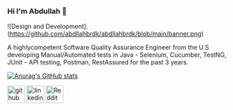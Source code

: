 ### Hi I'm Abdullah 👋

![Design and Development].(https://github.com/abdllahbrdk/abdllahbrdk/blob/main/banner.png)

A highlycompetent Software Quality Assurance Engineer from the U.S developing Manual/Automated tests in Java - Selenium, Cucumber, TestNG, JUnit - API testing, Postman, RestAssured for the past 3 years.

[![Anurag's GitHub stats](https://github-readme-stats.vercel.app/api?username=abdllahbrdk)](https://github.com/anuraghazra/github-readme-stats)

[<img src='https://cdn.jsdelivr.net/npm/simple-icons@3.0.1/icons/github.svg' alt='github' height='40'>](https://github.com/abdllahbrdk)  [<img src='https://cdn.jsdelivr.net/npm/simple-icons@3.0.1/icons/linkedin.svg' alt='linkedin' height='40'>](https://www.linkedin.com/in/Abdullah-Bardak/)  [<img src='https://cdn.jsdelivr.net/npm/simple-icons@3.0.1/icons/reddit.svg' alt='Reddit' height='40'>](https://www.reddit.com/user/apoinist)  
